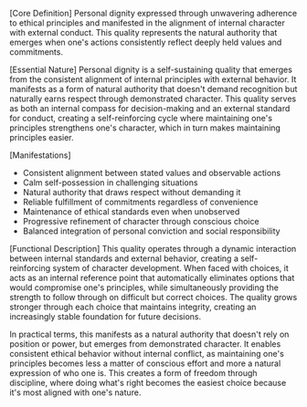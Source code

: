 [Core Definition]
Personal dignity expressed through unwavering adherence to ethical principles and manifested in the alignment of internal character with external conduct. This quality represents the natural authority that emerges when one's actions consistently reflect deeply held values and commitments.

[Essential Nature]
Personal dignity is a self-sustaining quality that emerges from the consistent alignment of internal principles with external behavior. It manifests as a form of natural authority that doesn't demand recognition but naturally earns respect through demonstrated character. This quality serves as both an internal compass for decision-making and an external standard for conduct, creating a self-reinforcing cycle where maintaining one's principles strengthens one's character, which in turn makes maintaining principles easier.

[Manifestations]
- Consistent alignment between stated values and observable actions
- Calm self-possession in challenging situations
- Natural authority that draws respect without demanding it
- Reliable fulfillment of commitments regardless of convenience
- Maintenance of ethical standards even when unobserved
- Progressive refinement of character through conscious choice
- Balanced integration of personal conviction and social responsibility

[Functional Description]
This quality operates through a dynamic interaction between internal standards and external behavior, creating a self-reinforcing system of character development. When faced with choices, it acts as an internal reference point that automatically eliminates options that would compromise one's principles, while simultaneously providing the strength to follow through on difficult but correct choices. The quality grows stronger through each choice that maintains integrity, creating an increasingly stable foundation for future decisions.

In practical terms, this manifests as a natural authority that doesn't rely on position or power, but emerges from demonstrated character. It enables consistent ethical behavior without internal conflict, as maintaining one's principles becomes less a matter of conscious effort and more a natural expression of who one is. This creates a form of freedom through discipline, where doing what's right becomes the easiest choice because it's most aligned with one's nature.